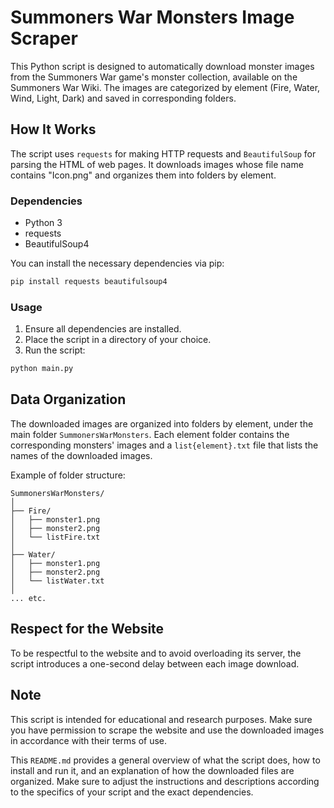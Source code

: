 # Summoners War Monsters Image Scraper

This Python script is designed to automatically download monster images from the Summoners War game's monster collection, available on the Summoners War Wiki. The images are categorized by element (Fire, Water, Wind, Light, Dark) and saved in corresponding folders.

## How It Works

The script uses `requests` for making HTTP requests and `BeautifulSoup` for parsing the HTML of web pages. It downloads images whose file name contains "Icon.png" and organizes them into folders by element.

### Dependencies

- Python 3
- requests
- BeautifulSoup4

You can install the necessary dependencies via pip:

```bash
pip install requests beautifulsoup4
```

### Usage

1. Ensure all dependencies are installed.
2. Place the script in a directory of your choice.
3. Run the script:

```bash
python main.py
```

## Data Organization

The downloaded images are organized into folders by element, under the main folder `SummonersWarMonsters`. Each element folder contains the corresponding monsters' images and a `list{element}.txt` file that lists the names of the downloaded images.

Example of folder structure:

```
SummonersWarMonsters/
│
├── Fire/
│   ├── monster1.png
│   ├── monster2.png
│   └── listFire.txt
│
├── Water/
│   ├── monster1.png
│   ├── monster2.png
│   └── listWater.txt
│
... etc.
```

## Respect for the Website

To be respectful to the website and to avoid overloading its server, the script introduces a one-second delay between each image download.

## Note

This script is intended for educational and research purposes. Make sure you have permission to scrape the website and use the downloaded images in accordance with their terms of use.


This `README.md` provides a general overview of what the script does, how to install and run it, and an explanation of how the downloaded files are organized. 
Make sure to adjust the instructions and descriptions according to the specifics of your script and the exact dependencies.

